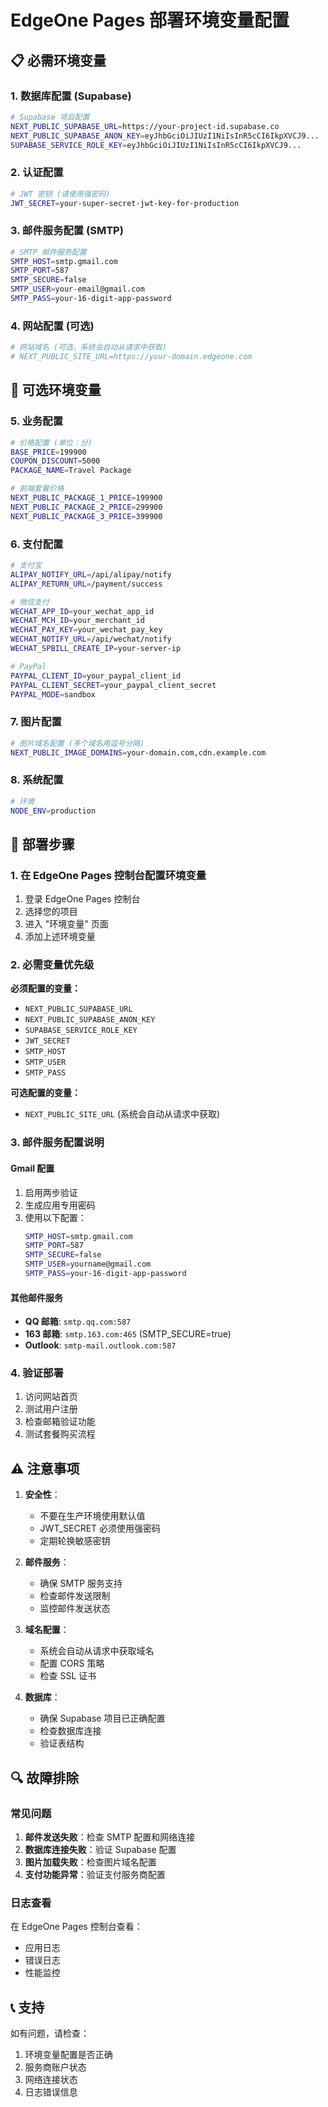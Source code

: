 # EdgeOne Pages 部署环境变量配置

## 📋 必需环境变量

### 1. 数据库配置 (Supabase)
```bash
# Supabase 项目配置
NEXT_PUBLIC_SUPABASE_URL=https://your-project-id.supabase.co
NEXT_PUBLIC_SUPABASE_ANON_KEY=eyJhbGciOiJIUzI1NiIsInR5cCI6IkpXVCJ9...
SUPABASE_SERVICE_ROLE_KEY=eyJhbGciOiJIUzI1NiIsInR5cCI6IkpXVCJ9...
```

### 2. 认证配置
```bash
# JWT 密钥 (请使用强密码)
JWT_SECRET=your-super-secret-jwt-key-for-production
```

### 3. 邮件服务配置 (SMTP)
```bash
# SMTP 邮件服务配置
SMTP_HOST=smtp.gmail.com
SMTP_PORT=587
SMTP_SECURE=false
SMTP_USER=your-email@gmail.com
SMTP_PASS=your-16-digit-app-password
```

### 4. 网站配置 (可选)
```bash
# 网站域名 (可选，系统会自动从请求中获取)
# NEXT_PUBLIC_SITE_URL=https://your-domain.edgeone.com
```

## 🔧 可选环境变量

### 5. 业务配置
```bash
# 价格配置 (单位：分)
BASE_PRICE=199900
COUPON_DISCOUNT=5000
PACKAGE_NAME=Travel Package

# 前端套餐价格
NEXT_PUBLIC_PACKAGE_1_PRICE=199900
NEXT_PUBLIC_PACKAGE_2_PRICE=299900
NEXT_PUBLIC_PACKAGE_3_PRICE=399900
```

### 6. 支付配置
```bash
# 支付宝
ALIPAY_NOTIFY_URL=/api/alipay/notify
ALIPAY_RETURN_URL=/payment/success

# 微信支付
WECHAT_APP_ID=your_wechat_app_id
WECHAT_MCH_ID=your_merchant_id
WECHAT_PAY_KEY=your_wechat_pay_key
WECHAT_NOTIFY_URL=/api/wechat/notify
WECHAT_SPBILL_CREATE_IP=your-server-ip

# PayPal
PAYPAL_CLIENT_ID=your_paypal_client_id
PAYPAL_CLIENT_SECRET=your_paypal_client_secret
PAYPAL_MODE=sandbox
```

### 7. 图片配置
```bash
# 图片域名配置 (多个域名用逗号分隔)
NEXT_PUBLIC_IMAGE_DOMAINS=your-domain.com,cdn.example.com
```

### 8. 系统配置
```bash
# 环境
NODE_ENV=production
```

## 🚀 部署步骤

### 1. 在 EdgeOne Pages 控制台配置环境变量
1. 登录 EdgeOne Pages 控制台
2. 选择您的项目
3. 进入 "环境变量" 页面
4. 添加上述环境变量

### 2. 必需变量优先级
**必须配置的变量：**
- `NEXT_PUBLIC_SUPABASE_URL`
- `NEXT_PUBLIC_SUPABASE_ANON_KEY`
- `SUPABASE_SERVICE_ROLE_KEY`
- `JWT_SECRET`
- `SMTP_HOST`
- `SMTP_USER`
- `SMTP_PASS`

**可选配置的变量：**
- `NEXT_PUBLIC_SITE_URL` (系统会自动从请求中获取)

### 3. 邮件服务配置说明

#### Gmail 配置
1. 启用两步验证
2. 生成应用专用密码
3. 使用以下配置：
   ```bash
   SMTP_HOST=smtp.gmail.com
   SMTP_PORT=587
   SMTP_SECURE=false
   SMTP_USER=yourname@gmail.com
   SMTP_PASS=your-16-digit-app-password
   ```

#### 其他邮件服务
- **QQ 邮箱**: `smtp.qq.com:587`
- **163 邮箱**: `smtp.163.com:465` (SMTP_SECURE=true)
- **Outlook**: `smtp-mail.outlook.com:587`

### 4. 验证部署
1. 访问网站首页
2. 测试用户注册
3. 检查邮箱验证功能
4. 测试套餐购买流程

## ⚠️ 注意事项

1. **安全性**：
   - 不要在生产环境使用默认值
   - JWT_SECRET 必须使用强密码
   - 定期轮换敏感密钥

2. **邮件服务**：
   - 确保 SMTP 服务支持
   - 检查邮件发送限制
   - 监控邮件发送状态

3. **域名配置**：
   - 系统会自动从请求中获取域名
   - 配置 CORS 策略
   - 检查 SSL 证书

4. **数据库**：
   - 确保 Supabase 项目已正确配置
   - 检查数据库连接
   - 验证表结构

## 🔍 故障排除

### 常见问题
1. **邮件发送失败**：检查 SMTP 配置和网络连接
2. **数据库连接失败**：验证 Supabase 配置
3. **图片加载失败**：检查图片域名配置
4. **支付功能异常**：验证支付服务商配置

### 日志查看
在 EdgeOne Pages 控制台查看：
- 应用日志
- 错误日志
- 性能监控

## 📞 支持

如有问题，请检查：
1. 环境变量配置是否正确
2. 服务商账户状态
3. 网络连接状态
4. 日志错误信息
